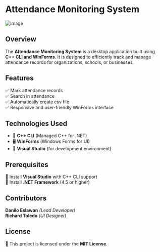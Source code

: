 # Attendance Monitoring System

![image](https://github.com/user-attachments/assets/18774cba-8205-4c3d-b24f-cf164d497c8c)

## Overview

The **Attendance Monitoring System** is a desktop application built using **C++ CLI and WinForms**. It is designed to efficiently track and manage attendance records for organizations, schools, or businesses.

## Features

✅ Mark attendance records   
✅ Search in attendance  
✅ Automatically create csv file  
✅ Responsive and user-friendly WinForms interface  

## Technologies Used

- 🎯 **C++ CLI** (Managed C++ for .NET)
- 🖥 **WinForms** (Windows Forms for UI)
- 🔧 **Visual Studio** (for development environment)

## Prerequisites

📌 Install **Visual Studio** with C++ CLI support  
📌 Install **.NET Framework** (4.5 or higher)  

## Contributors

**Danilo Eslawan** *(Lead Developer)*  
**Richard Toledo** *(UI Designer)*

## License

📜 This project is licensed under the **MIT License**.
